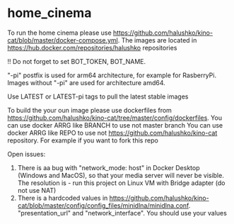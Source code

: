 # home_cinema

To run the home cinema please use https://github.com/halushko/kino-cat/blob/master/docker-compose.yml.
The images are located in https://hub.docker.com/repositories/halushko repositories

!! Do not forget to set BOT_TOKEN, BOT_NAME.

"-pi" postfix is used for arm64 architecture, for example for RasberryPi. Images without "-pi" are used for architecture amd64.

Use LATEST or LATEST-pi tags to pull the latest stable images

To build the your oun image please use dockerfiles from https://github.com/halushko/kino-cat/tree/master/config/dockerfiles.
You can use docker ARRG like BRANCH to use not master branch
You can use docker ARRG like REPO to use not https://github.com/halushko/kino-cat repository. For example if you want to fork this repo

Open issues:
1. There is aa bug with "network_mode: host" in Docker Desktop (Windows and MacOS), so that your media server will never be visible. The resolution is - run this project on Linux VM with Bridge adapter (do not use NAT)
2. There is a hardcoded values in https://github.com/halushko/kino-cat/blob/master/config/config_files/minidlna/minidlna.conf. 
"presentation_url" and "network_interface". You should use your values
